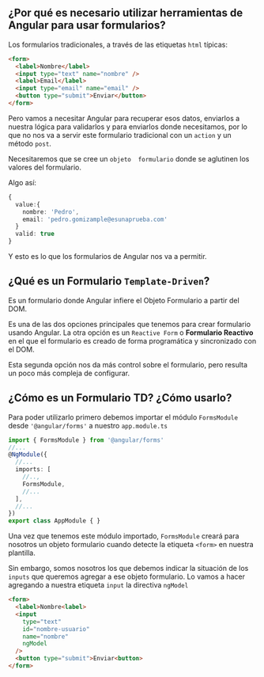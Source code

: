 
## ¿Por qué es necesario utilizar herramientas de Angular para usar formularios?

Los formularios tradicionales, a través de las etiquetas `html` típicas:

```html
<form>
  <label>Nombre</label>
  <input type="text" name="nombre" />
  <label>Email</label>
  <input type="email" name="email" />
  <button type="submit">Enviar</button>
</form>
```

Pero vamos a necesitar Angular para recuperar esos datos, enviarlos a nuestra lógica para validarlos y para enviarlos donde necesitamos, por lo que no nos va a servir este formulario tradicional con un `action` y un método `post`.

Necesitaremos que se cree un `objeto  formulario` donde se aglutinen los valores del formulario. 

Algo así:

```typescript
{
  value:{
    nombre: 'Pedro',
    email: 'pedro.gomizample@esunaprueba.com'
  }
  valid: true
}
```

Y esto es lo que los formularios de Angular nos va a permitir.

## ¿Qué es un Formulario `Template-Driven`?

Es un formulario donde Angular infiere el Objeto Formulario a partir del DOM.

Es una de las dos opciones principales que tenemos para crear formulario usando Angular. La otra opción es un `Reactive Form` o **Formulario Reactivo** en el que el formulario es creado de forma programática y sincronizado con el DOM.

Esta segunda opción nos da más control sobre el formulario, pero resulta un poco más compleja de configurar.


## ¿Cómo es un Formulario TD? ¿Cómo usarlo?

Para poder utilizarlo primero debemos importar el módulo `FormsModule` desde `'@angular/forms'` a nuestro `app.module.ts`

```typescript
import { FormsModule } from '@angular/forms'
//...
@NgModule({
  //...
  imports: [
    //..,
    FormsModule,
    //...
  ],
  //...
})
export class AppModule { }
```

Una vez que tenemos este módulo importado, `FormsModule` creará para nosotros un objeto formulario cuando detecte la etiqueta `<form>` en nuestra plantilla.

Sin embargo, somos nosotros los que debemos indicar la situación de los `inputs` que queremos agregar a ese objeto formulario.
Lo vamos a hacer agregando a nuestra etiqueta `input` la directiva `ngModel`

```html
<form>
  <label>Nombre<label>
  <input 
    type="text" 
    id="nombre-usuario" 
    name="nombre" 
    ngModel
  />
  <button type="submit">Enviar<button>
</form>
```

